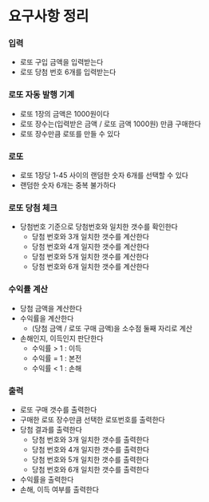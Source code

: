 # 요구사항 정리

### 입력
- 로또 구입 금액을 입력받는다
- 로또 당첨 번호 6개를 입력받는다

### 로또 자동 발행 기계
- 로또 1장의 금액은 1000원이다
- 로또 장수는(입력받은 금액 / 로또 금액 1000원) 만큼 구매한다
- 로또 장수만큼 로또를 만들 수 있다

### 로또
- 로또 1장당 1-45 사이의 랜덤한 숫자 6개를 선택할 수 있다
- 랜덤한 숫자 6개는 중복 불가하다

### 로또 당첨 체크
- 당첨번호 기준으로 당첨번호와 일치한 갯수를 확인한다
  - 당첨 번호와 3개 일치한 갯수를 계산한다
  - 당첨 번호와 4개 일지한 갯수를 계산한다
  - 당첨 번호와 5개 일치한 갯수를 계산한다
  - 당첨 번호와 6개 일치한 갯수를 계산한다

### 수익률 계산
- 당첨 금액을 계산한다
- 수익률을 계산한다
  - (당첨 금액 / 로또 구매 금액)을 소수점 둘째 자리로 계산
- 손해인지, 이득인지 판단한다
    - 수익률 > 1 : 이득
    - 수익률 = 1 : 본전
    - 수익률 < 1 : 손해

### 출력
- 로또 구매 갯수를 출력한다
- 구매한 로또 장수만큼 선택한 로또번호를 출력한다
- 당첨 결과를 출력한다
    - 당첨 번호와 3개 일치한 갯수를 출력한다
    - 당첨 번호와 4개 일지한 갯수를 출력한다
    - 당첨 번호와 5개 일치한 갯수를 출력한다
    - 당첨 번호와 6개 일치한 갯수를 출력한다
- 수익률을 출력한다
- 손해, 이득 여부를 출력한다